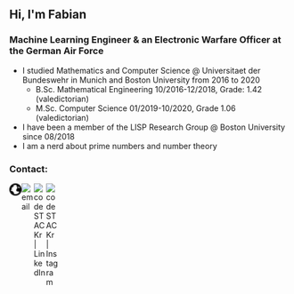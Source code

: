 ## Hi, I'm Fabian 

### Machine Learning Engineer & an Electronic Warfare Officer at the German Air Force

-  I studied Mathematics and Computer Science @ Universitaet der Bundeswehr in Munich and Boston University from 2016 to 2020
   -  B.Sc. Mathematical Engineering 10/2016-12/2018, Grade: 1.42 (valedictorian)
   -  M.Sc. Computer Science 01/2019-10/2020, Grade 1.06 (valedictorian)
-  I have been a member of the LISP Research Group @ Boston University since 08/2018
-  I am a nerd about prime numbers and number theory
### Contact:

[<img align="left" alt="codeSTACKr.com" width="22px" src="https://raw.githubusercontent.com/iconic/open-iconic/master/svg/globe.svg" />][website]
[<img align="left" alt="email" width="22px" src="https://cdn.jsdelivr.net/npm/simple-icons@3.13.0/icons/gmail.svg" />][email]
[<img align="left" alt="codeSTACKr | LinkedIn" width="22px" src="https://cdn.jsdelivr.net/npm/simple-icons@v3/icons/linkedin.svg" />][linkedin]
[<img align="left" alt="codeSTACKr | Instagram" width="22px" src="https://cdn.jsdelivr.net/npm/simple-icons@v3/icons/instagram.svg" />][instagram]
<br />

[website]: fabian1heinrich.github.io
[email]: mailto:fabian.heinrich@unibw.de
[linkedin]: https://www.linkedin.com/in/fabian-heinrich-862504170/
[instagram]: instagram.com/fabian1heinrich
